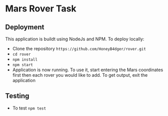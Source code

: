 Mars Rover Task
===


## Deployment
This application is buildt using NodeJs and NPM. To deploy locally:
* Clone the repository `https://github.com/HoneyB4dger/rover.git`
* `cd rover`
* `npm install`
* `npm start`
* Application is now running. To use it, start entering the Mars 
coordinates first then each rover you would like to add. To get output, 
exit the application

## Testing
* To test `npm test`
